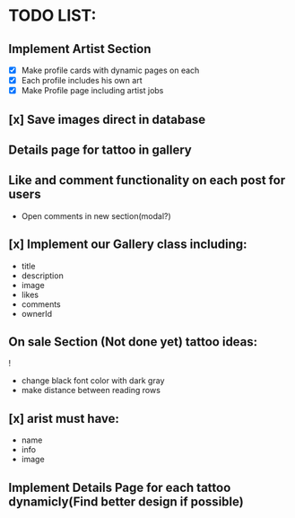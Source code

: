 # TODO LIST:

## Implement Artist Section

- [x] Make profile cards with dynamic pages on each
- [x] Each profile includes his own art
- [x] Make Profile page including artist jobs

## [x] Save images direct in database

## Details page for tattoo in gallery

## Like and comment functionality on each post for users

- Open comments in new section(modal?)

## [x] Implement our Gallery class including:

- title
- description
- image
- likes
- comments
- ownerId

## On sale Section (Not done yet) tattoo ideas:

!

- change black font color with dark gray
- make distance between reading rows

## [x] arist must have:

- name
- info
- image

## Implement Details Page for each tattoo dynamicly(Find better design if possible)
